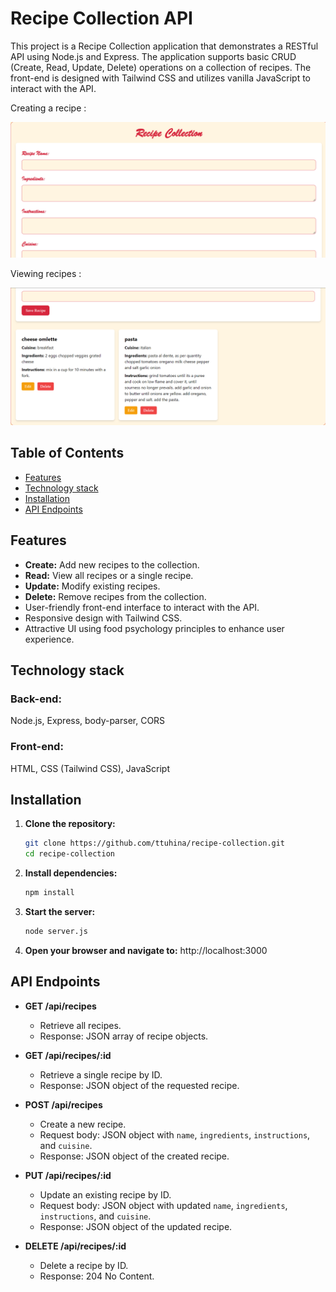 # Recipe Collection API

This project is a Recipe Collection application that demonstrates a RESTful API using Node.js and Express. The application supports basic CRUD (Create, Read, Update, Delete) operations on a collection of recipes. The front-end is designed with Tailwind CSS and utilizes vanilla JavaScript to interact with the API.


Creating a recipe :

![Create recipe](https://github.com/ttuhina/recipe-collection/blob/main/screenshot/Screenshot%202024-07-11%20130207.png)


Viewing recipes :

![view recipe](https://github.com/ttuhina/recipe-collection/blob/main/screenshot/Screenshot%202024-07-11%20130438.png)


## Table of Contents

- [Features](#features)
- [Technology stack](#technology-stack)
- [Installation](#installation)
- [API Endpoints](#api-endpoints)

## Features

- **Create:** Add new recipes to the collection.
- **Read:** View all recipes or a single recipe.
- **Update:** Modify existing recipes.
- **Delete:** Remove recipes from the collection.
- User-friendly front-end interface to interact with the API.
- Responsive design with Tailwind CSS.
- Attractive UI using food psychology principles to enhance user experience.
  

## Technology stack

### Back-end: 
Node.js, Express, body-parser, CORS

### Front-end:
HTML, CSS (Tailwind CSS), JavaScript


## Installation

1. **Clone the repository:**
   ```bash
   git clone https://github.com/ttuhina/recipe-collection.git
   cd recipe-collection
2. **Install dependencies:**
   ```bash
   npm install

3. **Start the server:**
   ```bash
   node server.js

4. **Open your browser and navigate to:** http://localhost:3000


## API Endpoints

- **GET /api/recipes**
  - Retrieve all recipes.
  - Response: JSON array of recipe objects.

- **GET /api/recipes/:id**
  - Retrieve a single recipe by ID.
  - Response: JSON object of the requested recipe.

- **POST /api/recipes**
  - Create a new recipe.
  - Request body: JSON object with `name`, `ingredients`, `instructions`, and `cuisine`.
  - Response: JSON object of the created recipe.

- **PUT /api/recipes/:id**
  - Update an existing recipe by ID.
  - Request body: JSON object with updated `name`, `ingredients`, `instructions`, and `cuisine`.
  - Response: JSON object of the updated recipe.

- **DELETE /api/recipes/:id**
  - Delete a recipe by ID.
  - Response: 204 No Content.



